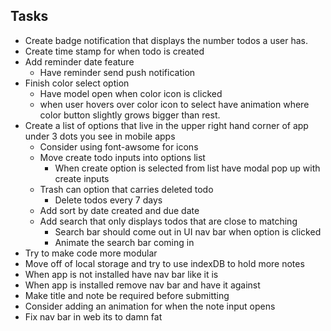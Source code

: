 ## Tasks

- Create badge notification that displays the number todos a user has.
- Create time stamp for when todo is created
- Add reminder date feature
  - Have reminder send push notification
- Finish color select option
  - Have model open when color icon is clicked
  - when user hovers over color icon to select have animation where color button slightly grows bigger than rest.
- Create a list of options that live in the upper right hand corner of app under 3 dots you see in mobile apps
  - Consider using font-awsome for icons
  - Move create todo inputs into options list
    - When create option is selected from list have modal pop up with create inputs
  - Trash can option that carries deleted todo
    - Delete todos every 7 days
  - Add sort by date created and due date
  - Add search that only displays todos that are close to matching
    - Search bar should come out in UI nav bar when option is clicked
    - Animate the search bar coming in
- Try to make code more modular
- Move off of local storage and try to use indexDB to hold more notes
- When app is not installed have nav bar like it is
- When app is installed remove nav bar and have it against
- Make title and note be required before submitting
- Consider adding an animation for when the note input opens
- Fix nav bar in web its to damn fat
